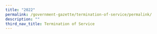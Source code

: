 ```yaml
---
title: "2022"
permalink: /government-gazette/termination-of-service/permalink/
description: ""
third_nav_title: Termination of Service
---
```

